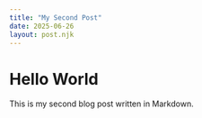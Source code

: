 ```yaml
---
title: "My Second Post"
date: 2025-06-26
layout: post.njk
---
```


# Hello World

This is my second blog post written in Markdown.
